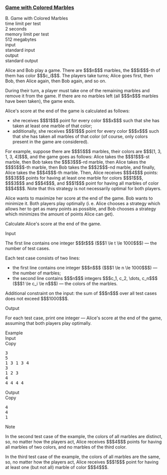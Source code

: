 <h3><a href="https://codeforces.com/contest/2042/problem/B" target="_blank" rel="noopener noreferrer">Game with Colored Marbles</a></h3>

<div class="header"><div class="title">B. Game with Colored Marbles</div><div class="time-limit"><div class="property-title">time limit per test</div>2 seconds</div><div class="memory-limit"><div class="property-title">memory limit per test</div>512 megabytes</div><div class="input-file input-standard"><div class="property-title">input</div>standard input</div><div class="output-file output-standard"><div class="property-title">output</div>standard output</div></div><div><p>Alice and Bob play a game. There are $$$n$$$ marbles, the $$$i$$$-th of them has color $$$c_i$$$. The players take turns; Alice goes first, then Bob, then Alice again, then Bob again, and so on.</p><p>During their turn, a player <span class="tex-font-style-bf">must</span> take <span class="tex-font-style-bf">one</span> of the remaining marbles and remove it from the game. If there are no marbles left (all $$$n$$$ marbles have been taken), the game ends.</p><p>Alice's score at the end of the game is calculated as follows:</p><ul> <li> she receives $$$1$$$ point for every color $$$x$$$ such that she has taken at least one marble of that color; </li><li> additionally, she receives $$$1$$$ point for every color $$$x$$$ such that she has taken <span class="tex-font-style-bf">all</span> marbles of that color (of course, only colors present in the game are considered). </li></ul><p>For example, suppose there are $$$5$$$ marbles, their colors are $$$[1, 3, 1, 3, 4]$$$, and the game goes as follows: Alice takes the $$$1$$$-st marble, then Bob takes the $$$3$$$-rd marble, then Alice takes the $$$5$$$-th marble, then Bob takes the $$$2$$$-nd marble, and finally, Alice takes the $$$4$$$-th marble. Then, Alice receives $$$4$$$ points: $$$3$$$ points for having at least one marble for colors $$$1$$$, $$$3$$$ and $$$4$$$, and $$$1$$$ point for having all marbles of color $$$4$$$. <span class="tex-font-style-bf">Note that this strategy is not necessarily optimal for both players</span>.</p><p>Alice wants to maximize her score at the end of the game. Bob wants to minimize it. Both players play optimally (i. e. Alice chooses a strategy which allows her to get as many points as possible, and Bob chooses a strategy which minimizes the amount of points Alice can get).</p><p>Calculate Alice's score at the end of the game.</p></div><div class="input-specification"><div class="section-title">Input</div><p>The first line contains one integer $$$t$$$ ($$$1 \le t \le 1000$$$) — the number of test cases.</p><p>Each test case consists of two lines:</p><ul> <li> the first line contains one integer $$$n$$$ ($$$1 \le n \le 1000$$$) — the number of marbles; </li><li> the second line contains $$$n$$$ integers $$$c_1, c_2, \dots, c_n$$$ ($$$1 \le c_i \le n$$$) — the colors of the marbles. </li></ul><p>Additional constraint on the input: the sum of $$$n$$$ over all test cases does not exceed $$$1000$$$.</p></div><div class="output-specification"><div class="section-title">Output</div><p>For each test case, print one integer — Alice's score at the end of the game, assuming that both players play optimally.</p></div><div class="sample-tests"><div class="section-title">Example</div><div class="sample-test"><div class="input"><div class="title">Input<div title="Copy" data-clipboard-target="#id004797138168236703" id="id0021537919650242543" class="input-output-copier">Copy</div></div><pre id="id004797138168236703"><div class="test-example-line test-example-line-even test-example-line-0">3</div><div class="test-example-line test-example-line-odd test-example-line-1">5</div><div class="test-example-line test-example-line-odd test-example-line-1">1 3 1 3 4</div><div class="test-example-line test-example-line-even test-example-line-2">3</div><div class="test-example-line test-example-line-even test-example-line-2">1 2 3</div><div class="test-example-line test-example-line-odd test-example-line-3">4</div><div class="test-example-line test-example-line-odd test-example-line-3">4 4 4 4</div></pre></div><div class="output"><div class="title">Output<div title="Copy" data-clipboard-target="#id009735855706118212" id="id00843187463361951" class="input-output-copier">Copy</div></div><pre id="id009735855706118212">4
4
1
</pre></div></div></div><div class="note"><div class="section-title">Note</div><p>In the second test case of the example, the colors of all marbles are distinct, so, no matter how the players act, Alice receives $$$4$$$ points for having all marbles of two colors, and no marbles of the third color.</p><p>In the third test case of the example, the colors of all marbles are the same, so, no matter how the players act, Alice receives $$$1$$$ point for having at least one (but not all) marble of color $$$4$$$.</p></div>
